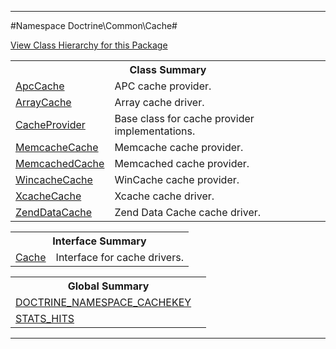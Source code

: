 

- - -

#Namespace Doctrine\Common\Cache#

<div><a href='https://github.com/JeyDotC/Hirudo-docs/blob/master/Doctrine/Common/Cache//package-tree.md'>View Class Hierarchy for this Package</a></div>

<table class="title">
<tr><th colspan="2" class="title">Class Summary</th></tr>
<tr><td class="name"><a href="https://github.com/JeyDotC/Hirudo-docs/blob/master/Doctrine/Common/Cache/ApcCache.md">ApcCache</a></td><td class="description">APC cache provider.</td></tr>
<tr><td class="name"><a href="https://github.com/JeyDotC/Hirudo-docs/blob/master/Doctrine/Common/Cache/ArrayCache.md">ArrayCache</a></td><td class="description">Array cache driver.</td></tr>
<tr><td class="name"><a href="https://github.com/JeyDotC/Hirudo-docs/blob/master/Doctrine/Common/Cache/CacheProvider.md">CacheProvider</a></td><td class="description">Base class for cache provider implementations.</td></tr>
<tr><td class="name"><a href="https://github.com/JeyDotC/Hirudo-docs/blob/master/Doctrine/Common/Cache/MemcacheCache.md">MemcacheCache</a></td><td class="description">Memcache cache provider.</td></tr>
<tr><td class="name"><a href="https://github.com/JeyDotC/Hirudo-docs/blob/master/Doctrine/Common/Cache/MemcachedCache.md">MemcachedCache</a></td><td class="description">Memcached cache provider.</td></tr>
<tr><td class="name"><a href="https://github.com/JeyDotC/Hirudo-docs/blob/master/Doctrine/Common/Cache/WincacheCache.md">WincacheCache</a></td><td class="description">WinCache cache provider.</td></tr>
<tr><td class="name"><a href="https://github.com/JeyDotC/Hirudo-docs/blob/master/Doctrine/Common/Cache/XcacheCache.md">XcacheCache</a></td><td class="description">Xcache cache driver.</td></tr>
<tr><td class="name"><a href="https://github.com/JeyDotC/Hirudo-docs/blob/master/Doctrine/Common/Cache/ZendDataCache.md">ZendDataCache</a></td><td class="description">Zend Data Cache cache driver.</td></tr>
</table>

<table class="title">
<tr><th colspan="2" class="title">Interface Summary</th></tr>
<tr><td class="name"><a href="https://github.com/JeyDotC/Hirudo-docs/blob/master/Doctrine/Common/Cache/Cache.md">Cache</a></td><td class="description">Interface for cache drivers.</td></tr>
</table>

<table class="title">
<tr><th colspan="2" class="title">Global Summary</th></tr>
<tr><td class="name"><a href="package-globals.md#DOCTRINE_NAMESPACE_CACHEKEY">DOCTRINE_NAMESPACE_CACHEKEY</a></td><td class="description"></td></tr>
<tr><td class="name"><a href="package-globals.md#STATS_HITS">STATS_HITS</a></td><td class="description"></td></tr>
</table>

- - -

